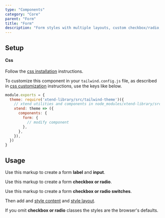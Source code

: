 ```yaml
---
type: "Components"
category: "Core"
parent: "Form"
title: "Form"
description: "Form styles with multiple layouts, custom checkbox/radio, and more."
---
```


## Setup

#### Css

Follow the [css installation](/introduction/getting-started/setup#css-installation) instructions.

To customize this component in your `tailwind.config.js` file, as described in [css customization](/introduction/getting-started/setup#css-customization) instructions, use the keys like below.

```jsx
module.exports = {
  theme: require('xtend-library/src/tailwind-theme')({
    // xtend utilities and components in node_modules/xtend-library/src/tailwind-xtend.js
    xtend: theme => ({
      components: {
        form: {
          // modify component
        },
      },
    }),
  })
}
```

## Usage

Use this markup to create a form **label** and **input**.

<script type="text/plain" class="language-markup">
  <form>
    <label class="label mb-3" for="my-input">
      <!-- content -->
    </label>
    <input type="text" class="input" id="my-input" name="my-input"/>
  </form>
</script>

Use this markup to create a form **checkbox or radio**.

<script type="text/plain" class="language-markup">
  <form>
    <label class="label-check">
      <input type="checkbox" class="checkbox" id="my-checkbox" name="my-checkbox">
      <span class="ml-3"><!-- content --></span>
    </label>

    <label class="label-check">
      <input type="radio" class="radio" id="my-radio" name="my-radio">
      <span class="ml-3"><!-- content --></span>
    </label>
  </form>
</script>

Use this markup to create a form **checkbox or radio switches**.

<script type="text/plain" class="language-markup">
  <form>
    <label class="label-check">
      <input type="checkbox" class="switch" id="my-checkbox" name="my-checkbox">
      <span class="ml-3"><!-- content --></span>
    </label>

    <label class="label-check">
      <input type="radio" class="switch" id="my-radio" name="my-radio">
      <span class="ml-3"><!-- content --></span>
    </label>
  </form>
</script>

Then add and [style content](/components/core/form/content) and [style layout](/components/core/form/layout).

<demo>
  <demovanilla src="vanilla/components/core/form/usage">
  </demovanilla>
</demo>

If you omit **checkbox or radio** classes the styles are the browser's defaults.

<demo>
  <demovanilla src="vanilla/components/core/form/checks-unstyled">
  </demovanilla>
</demo>
